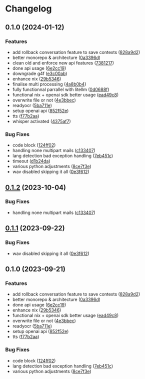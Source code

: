 # Changelog

## 0.1.0 (2024-01-12)


### Features

* add rollback conversation feature to save contexts ([828a9d2](https://github.com/loic-roux-404/ai-creative-toolbox/commit/828a9d2b9d06b2a75a86fbe8f690b9bbc117df80))
* better monorepo & architecture ([0a3396d](https://github.com/loic-roux-404/ai-creative-toolbox/commit/0a3396dbe94fde98a3ec9c8278295fb8473926a5))
* clean old and enforce new api features ([7381217](https://github.com/loic-roux-404/ai-creative-toolbox/commit/73812177f159894f558a61f62d5a7fd3937a40f8))
* done api usage ([6e2cc19](https://github.com/loic-roux-404/ai-creative-toolbox/commit/6e2cc19b11600319dad52f9771d3761ee40d0a67))
* downgrade g4f ([e3c00ab](https://github.com/loic-roux-404/ai-creative-toolbox/commit/e3c00ab18ad31fa33f4c90b4f3afd82dbd89526e))
* enhance nix ([29b5346](https://github.com/loic-roux-404/ai-creative-toolbox/commit/29b53467816e9f0cd7adce0e1ff84edce31378d5))
* finalise multi processing ([4a8b0b4](https://github.com/loic-roux-404/ai-creative-toolbox/commit/4a8b0b4de30e589c6b774fd295f15521189a832b))
* fully functionnal parrallel with litellm ([0d0688f](https://github.com/loic-roux-404/ai-creative-toolbox/commit/0d0688f198093dc79563edc14205170f3a2988b4))
* functional nix + openai sdk better usage ([ead49c8](https://github.com/loic-roux-404/ai-creative-toolbox/commit/ead49c8d32aa11e10da31ea478a7b3d29726a7b2))
* overwrite file or not ([4e3bbec](https://github.com/loic-roux-404/ai-creative-toolbox/commit/4e3bbeca684c5199732830db6977d42f989bd900))
* readyocr ([5ba711e](https://github.com/loic-roux-404/ai-creative-toolbox/commit/5ba711e33f722f1a750f03b60d468b9ba3a0af9a))
* setup openai api ([852f52e](https://github.com/loic-roux-404/ai-creative-toolbox/commit/852f52e63727c294ec077b2224e2e0a2f4942583))
* tts ([f77b2aa](https://github.com/loic-roux-404/ai-creative-toolbox/commit/f77b2aa3319c091437c742aea5b2bdfcdc26ec99))
* whisper activated ([4375af7](https://github.com/loic-roux-404/ai-creative-toolbox/commit/4375af701224eb12d2277cb186b78bf94588cc04))


### Bug Fixes

* code block ([124ff02](https://github.com/loic-roux-404/ai-creative-toolbox/commit/124ff02b4f8dfedb2243e17e7ad1126aac223777))
* handling none multipart mails ([c133407](https://github.com/loic-roux-404/ai-creative-toolbox/commit/c1334070fab1ca0de89250061be4b897e009caab))
* lang detection bad exception handling ([7eb451c](https://github.com/loic-roux-404/ai-creative-toolbox/commit/7eb451cbf2054d54b8e852703d51e481ab96dd4f))
* timeout ([d1b24da](https://github.com/loic-roux-404/ai-creative-toolbox/commit/d1b24da9054877d43baea46e09332118541bdb48))
* various python adjustments ([8ce7f3e](https://github.com/loic-roux-404/ai-creative-toolbox/commit/8ce7f3e7b30f590a96cc0f1baff489f760cea0f1))
* wav disabled skipping it all ([0e3f612](https://github.com/loic-roux-404/ai-creative-toolbox/commit/0e3f612b6f590a5ab85de7fcfddb6a4d43fa18c1))

## [0.1.2](https://github.com/loic-roux-404/ai-creative-toolbox/compare/core_automation@v0.1.1...core_automation@v0.1.2) (2023-10-04)


### Bug Fixes

* handling none multipart mails ([c133407](https://github.com/loic-roux-404/ai-creative-toolbox/commit/c1334070fab1ca0de89250061be4b897e009caab))

## [0.1.1](https://github.com/loic-roux-404/ai-creative-toolbox/compare/core_automation@v0.1.0...core_automation@v0.1.1) (2023-09-22)


### Bug Fixes

* wav disabled skipping it all ([0e3f612](https://github.com/loic-roux-404/ai-creative-toolbox/commit/0e3f612b6f590a5ab85de7fcfddb6a4d43fa18c1))

## 0.1.0 (2023-09-21)


### Features

* add rollback conversation feature to save contexts ([828a9d2](https://github.com/loic-roux-404/ai-creative-toolbox/commit/828a9d2b9d06b2a75a86fbe8f690b9bbc117df80))
* better monorepo & architecture ([0a3396d](https://github.com/loic-roux-404/ai-creative-toolbox/commit/0a3396dbe94fde98a3ec9c8278295fb8473926a5))
* done api usage ([6e2cc19](https://github.com/loic-roux-404/ai-creative-toolbox/commit/6e2cc19b11600319dad52f9771d3761ee40d0a67))
* enhance nix ([29b5346](https://github.com/loic-roux-404/ai-creative-toolbox/commit/29b53467816e9f0cd7adce0e1ff84edce31378d5))
* functional nix + openai sdk better usage ([ead49c8](https://github.com/loic-roux-404/ai-creative-toolbox/commit/ead49c8d32aa11e10da31ea478a7b3d29726a7b2))
* overwrite file or not ([4e3bbec](https://github.com/loic-roux-404/ai-creative-toolbox/commit/4e3bbeca684c5199732830db6977d42f989bd900))
* readyocr ([5ba711e](https://github.com/loic-roux-404/ai-creative-toolbox/commit/5ba711e33f722f1a750f03b60d468b9ba3a0af9a))
* setup openai api ([852f52e](https://github.com/loic-roux-404/ai-creative-toolbox/commit/852f52e63727c294ec077b2224e2e0a2f4942583))
* tts ([f77b2aa](https://github.com/loic-roux-404/ai-creative-toolbox/commit/f77b2aa3319c091437c742aea5b2bdfcdc26ec99))


### Bug Fixes

* code block ([124ff02](https://github.com/loic-roux-404/ai-creative-toolbox/commit/124ff02b4f8dfedb2243e17e7ad1126aac223777))
* lang detection bad exception handling ([7eb451c](https://github.com/loic-roux-404/ai-creative-toolbox/commit/7eb451cbf2054d54b8e852703d51e481ab96dd4f))
* various python adjustments ([8ce7f3e](https://github.com/loic-roux-404/ai-creative-toolbox/commit/8ce7f3e7b30f590a96cc0f1baff489f760cea0f1))
